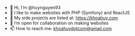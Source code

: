 - 👋 Hi, I’m @huynguyen93
- 👀 I like to make websites with PHP (Symfony) and ReactJS
- 🌱 My side projects are listed at: https://khoahuy.com
- 💞️ I’m open for collaboration on making websites
- 📫 How to reach me: khoahuydotcom@gmail.com

<!---
huynguyen93/huynguyen93 is a ✨ special ✨ repository because its `README.md` (this file) appears on your GitHub profile.
You can click the Preview link to take a look at your changes.
--->
